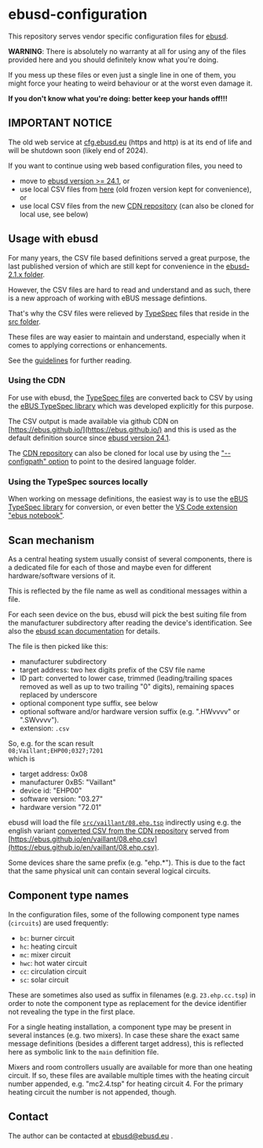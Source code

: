 # ebusd-configuration

This repository serves vendor specific configuration files for [ebusd](https://github.com/john30/ebusd).


**WARNING**: There is absolutely no warranty at all for using any of the files
provided here and you should definitely know what you're doing.

If you mess up these files or even just a single line in one of them, you might force your heating to weird behaviour or at the worst even damage it.

**If you don't know what you're doing: better keep your hands off!!!**

## IMPORTANT NOTICE
The old web service at [cfg.ebusd.eu](https://cfg.ebusd.eu) (https and http) is at its end of life and will be shutdown soon (likely end of 2024).

If you want to continue using web based configuration files, you need to
* move to [ebusd version >= 24.1](https://github.com/john30/ebusd/releases/tag/24.1), or
* use local CSV files from [here](ebusd-2.1.x/) (old frozen version kept for convenience), or
* use local CSV files from the new [CDN repository](https://github.com/eBUS/ebus.github.io) (can also be cloned for local use, see below)


## Usage with ebusd

For many years, the CSV file based definitions served a great purpose, the last published version of which are still kept for convenience in the [ebusd-2.1.x folder](ebusd-2.1.x/).

However, the CSV files are hard to read and understand and as such, there is a new approach of working with eBUS message defintions.

That's why the CSV files were relieved by [TypeSpec](https://typespec.io/) files that reside in the [src folder](src/).

These files are way easier to maintain and understand, especially when it comes to applying corrections or enhancements.

See the [guidelines](guidelines.md) for further reading.

### Using the CDN

For use with ebusd, the [TypeSpec files](src/) are converted back to CSV by using the [eBUS TypeSpec library](https://github.com/john30/ebus-typespec) which was developed explicitly for this purpose.

The CSV output is made available via github CDN on [https://ebus.github.io/](https://ebus.github.io/) and this is used as the default definition source since [ebusd version 24.1](https://github.com/john30/ebusd/releases/tag/24.1).

The [CDN repository](https://github.com/eBUS/ebus.github.io) can also be cloned for local use by using the ["--configpath" option](https://github.com/john30/ebusd/wiki/2.-Run#message-configuration-options) to point to the desired language folder.

### Using the TypeSpec sources locally

When working on message definitions, the easiest way is to use the [eBUS TypeSpec library](https://github.com/john30/ebus-typespec) for conversion, or even better the [VS Code extension "ebus notebook"](https://marketplace.visualstudio.com/items?itemName=ebusd.ebus-notebook).


## Scan mechanism
As a central heating system usually consist of several components, there is a dedicated file for each of those and maybe even for different hardware/software versions of it.

This is reflected by the file name as well as conditional messages within a file.

For each seen device on the bus, ebusd will pick the best suiting file from the manufacturer subdirectory after reading the device's identification.
See also the [ebusd scan documentation](https://github.com/john30/ebusd/wiki/3.-Commands#scan) for details.

The file is then picked like this:
* manufacturer subdirectory
* target address: two hex digits prefix of the CSV file name
* ID part: converted to lower case, trimmed (leading/trailing spaces removed as well as up to two trailing "0" digits), remaining spaces replaced by underscore
* optional component type suffix, see below
* optional software and/or hardware version suffix (e.g. ".HWvvvv" or ".SWvvvv").
* extension: `.csv`

So, e.g. for the scan result  
`08;Vaillant;EHP00;0327;7201`  
which is
* target address: 0x08
* manufacturer 0xB5: "Vaillant"
* device id: "EHP00"
* software version: "03.27"
* hardware version "72.01"

ebusd will load the file [`src/vaillant/08.ehp.tsp`](src/vaillant/08.ehp.tsp) indirectly using e.g. the english variant [converted CSV from the CDN repository](https://github.com/eBUS/ebus.github.io/blob/main/en/vaillant/08.ehp.csv) served from 
[https://ebus.github.io/en/vaillant/08.ehp.csv](https://ebus.github.io/en/vaillant/08.ehp.csv).

Some devices share the same prefix (e.g. "ehp.*"). This is due to the fact
that the same physical unit can contain several logical circuits.


## Component type names

In the configuration files, some of the following component type names (`circuits`) are used frequently:

* `bc`: burner circuit
* `hc`: heating circuit
* `mc`: mixer circuit
* `hwc`: hot water circuit
* `cc`: circulation circuit
* `sc`: solar circuit

These are sometimes also used as suffix in filenames (e.g. `23.ehp.cc.tsp`) in order to note the component type as replacement for the device identifier not revealing the type in the first place.

For a single heating installation, a component type may be present in several instances (e.g. two mixers). In case these share the exact same message definitions (besides a different target address), this is reflected here as symbolic link to the `main` definition file.

Mixers and room controllers usually are available for more than one heating
circuit. If so, these files are available multiple times with the heating
circuit number appended, e.g. "mc2.4.tsp" for heating circuit 4. For the
primary heating circuit the number is not appended, though.


## Contact

The author can be contacted at ebusd@ebusd.eu .
